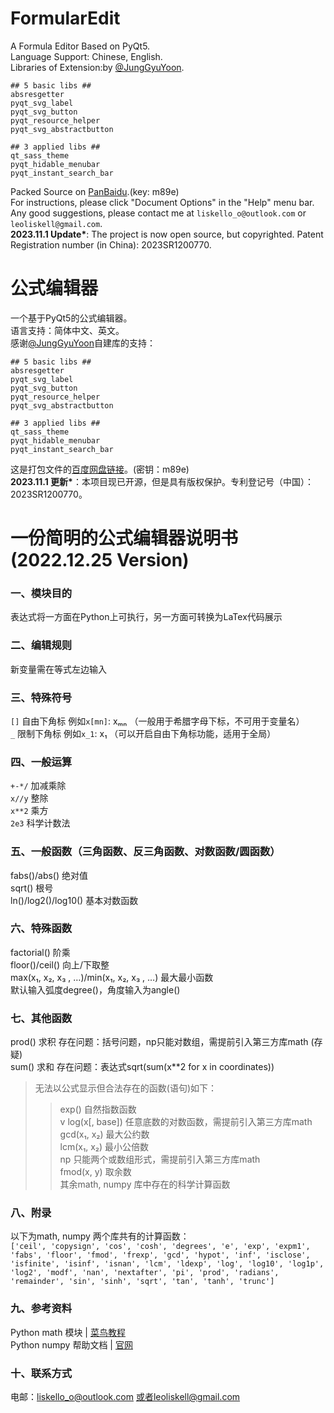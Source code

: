 # FormularEdit
A Formula Editor Based on PyQt5. <br />
Language Support: Chinese, English. <br />
Libraries of Extension:by [@JungGyuYoon](https://github.com/yjg30737). <br />
```
## 5 basic libs ##
absresgetter
pyqt_svg_label
pyqt_svg_button
pyqt_resource_helper
pyqt_svg_abstractbutton
```
```
## 3 applied libs ##
qt_sass_theme
pyqt_hidable_menubar
pyqt_instant_search_bar
```
Packed Source on [PanBaidu](https://pan.baidu.com/s/1g7giPjlMIgHcuYsfVHCDow).(key: m89e) <br />
For instructions, please click "Document Options" in the "Help" menu bar.<br />
Any good suggestions, please contact me at `liskello_o@outlook.com` or `leoliskell@gmail.com`.<br />
**2023.11.1 Update\***: The project is now open source, but copyrighted. Patent Registration number (in China): 2023SR1200770.

# 公式编辑器
一个基于PyQt5的公式编辑器。 <br />
语言支持：简体中文、英文。 <br />
感谢[@JungGyuYoon](https://github.com/yjg30737)自建库的支持： <br />
```
## 5 basic libs ##
absresgetter
pyqt_svg_label
pyqt_svg_button
pyqt_resource_helper
pyqt_svg_abstractbutton
```
```
## 3 applied libs ##
qt_sass_theme
pyqt_hidable_menubar
pyqt_instant_search_bar
```
这是打包文件的[百度网盘链接](https://pan.baidu.com/s/1g7giPjlMIgHcuYsfVHCDow)。(密钥：m89e) <br />
**2023.11.1 更新\***：本项目现已开源，但是具有版权保护。专利登记号（中国）： 2023SR1200770。

# 一份简明的公式编辑器说明书(2022.12.25 Version)
### 一、模块目的
表达式将一方面在Python上可执行，另一方面可转换为LaTex代码展示
### 二、编辑规则
新变量需在等式左边输入
### 三、特殊符号
`[]` 自由下角标 例如`x[mn]`: xₘₙ （一般用于希腊字母下标，不可用于变量名） <br />
`_` 限制下角标 例如`x_1`: x₁ （可以开启自由下角标功能，适用于全局） <br />
### 四、一般运算
`+-*/` 加减乘除 <br />
`x//y` 整除 <br />
`x**2` 乘方 <br />
`2e3` 科学计数法 <br />
### 五、一般函数（三角函数、反三角函数、对数函数/圆函数）
fabs()/abs() 绝对值 <br />
sqrt() 根号 <br />
ln()/log2()/log10() 基本对数函数 <br />
### 六、特殊函数
factorial() 阶乘 <br />
floor()/ceil() 向上/下取整 <br />
max(x₁, x₂, x₃ , …)/min(x₁, x₂, x₃ , …) 最大最小函数 <br />
默认输入弧度degree()，角度输入为angle() <br />
### 七、其他函数
prod() 求积 存在问题：括号问题，np只能对数组，需提前引入第三方库math (存疑) <br />
sum() 求和 存在问题：表达式sqrt(sum(x**2 for x in coordinates)) <br />
> 无法以公式显示但合法存在的函数(语句)如下：
>> exp() 自然指数函数 <br />
>v log(x[, base]) 任意底数的对数函数，需提前引入第三方库math <br />
>> gcd(x₁, x₂) 最大公约数 <br />
>> lcm(x₁, x₂) 最小公倍数 <br />
>> np 只能两个或数组形式，需提前引入第三方库math <br />
>> fmod(x, y) 取余数 <br />
>> 其余math, numpy 库中存在的科学计算函数 <br />
### 八、附录
以下为math, numpy 两个库共有的计算函数： <br />
`['ceil', 'copysign', 'cos', 'cosh', 'degrees', 'e', 'exp', 'expm1', 'fabs', 'floor', 'fmod', 'frexp', 'gcd',
'hypot', 'inf', 'isclose', 'isfinite', 'isinf', 'isnan', 'lcm', 'ldexp', 'log', 'log10', 'log1p', 'log2', 'modf',
'nan', 'nextafter', 'pi', 'prod', 'radians', 'remainder', 'sin', 'sinh', 'sqrt', 'tan', 'tanh', 'trunc']`
### 九、参考资料
Python math 模块 | [菜鸟教程](runoob.com) <br />
Python numpy 帮助文档 | [官网](https://numpy.org/doc/)
### 十、联系方式
电邮：liskello_o@outlook.com 或者leoliskell@gmail.com

